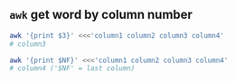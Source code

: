 `awk` get word by column number
---

```sh
awk '{print $3}' <<<'column1 column2 column3 column4'
# column3

awk '{print $NF}' <<<'column1 column2 column3 column4'
# column4 ('$NF' = last column)
```
